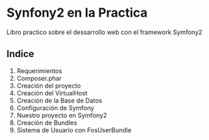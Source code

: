 Synfony2 en la Practica
=======================

Libro practico sobre el dessarrollo web con el framework Symfony2


Indice
------

1. Requerimientos
2. Composer.phar
3. Creación del proyecto
4. Creación del VirtualHost
5. Creación de la Base de Datos
6. Configuración de Symfony
7. Nuestro proyecto en Symfony2
8. Creación de Bundles
9. Sistema de Usuario con FosUserBundle